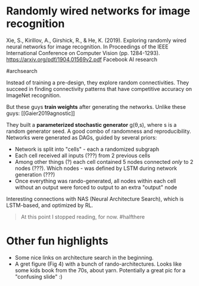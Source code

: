 # Randomly wired networks for image recognition
Xie, S., Kirillov, A., Girshick, R., & He, K. (2019). Exploring randomly wired neural networks for image recognition. In Proceedings of the IEEE International Conference on Computer Vision (pp. 1284-1293).
https://arxiv.org/pdf/1904.01569v2.pdf
Facebook AI research

#archsearch

Instead of training a pre-design, they explore random connectivities. They succeed in finding connectivity patterns that have competitive accuracy on ImageNet recognition.

But these guys **train weights** after generating the networks. Unlike these guys: [[Gaier2019agnostic]]

They built a **parameterized stochastic generator** g(θ,s), where s is a random generator seed. A good combo of randomness and reproducibility. Networks were generated as DAGs, guided by several priors:
* Network is split into "cells" - each a randomized subgraph
* Each cell received all inputs (???) from 2 previous cells
* Among other things (?) each cell contained 5 nodes connected _only_ to 2 nodes (???). Which nodes - was defined by LSTM during network generation (???)
* Once everything was rando-generated, all nodes within each cell without an output were forced to output to an extra "output" node

Interesting connections with NAS (Neural Architecture Search), which is LSTM-based, and optimized by RL.

> At this point I stopped reading, for now. #halfthere

# Other fun highlights

* Some nice links on architecture search in the beginning.
* A gret figure (Fig 4) with a bunch of rando-architectures. Looks like some kids book from the 70s, about yarn. Potentially a great pic for a "confusing slide" :)
